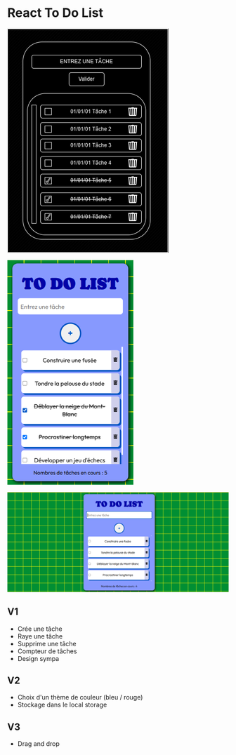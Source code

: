 # React To Do List

![Maquette to do list](/src/assets/to-do-list-react.drawio.png)

![Mobile version](/src/assets/to-do-mobile.png)

![Desktop version](/src/assets/to-do-desktop.png)


## V1
- Crée une tâche
- Raye une tâche
- Supprime une tâche
- Compteur de tâches
- Design sympa

## V2
- Choix d'un thème de couleur (bleu / rouge)
- Stockage dans le local storage

## V3
- Drag and drop